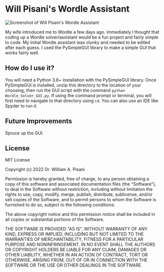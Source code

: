 # Will Pisani's Wordle Assistant 

![Screenshot of Will Pisani's Wordle Assistant](https://github.com/wapisani/public-pyprojects/tree/main/Wordle_Solver/Wordle_Solver_GUI.png "screenshot of Will Pisani's Wordle Assistant")

My wife introduced me to Wordle a few days ago. Immediately I thought that coding up a Wordle solver/assistant would be a fun project and fairly simple to code. My initial Wordle assistant was clunky and needed to be edited after each guess. I used the PySimpleGUI library to make a simple GUI that works fairly well. 


## How do I use it?
You will need a Python 3.8+ installation with the PySimpleGUI library. Once PySimpleGUI is installed, unzip this directory to the location of your choosing, then run the GUI script with the command ```python Wordle_Solver_GUI.py```. If using the command prompt or terminal, you will first need to navigate to that directory using ```cd```. You can also use an IDE like Spyder to run it.

## Future Improvements
Spruce up the GUI.

## License
MIT License

Copyright (c) 2022 Dr. William A. Pisani 

Permission is hereby granted, free of charge, to any person obtaining a copy of this software and associated documentation files (the "Software"), to deal in the Software without restriction, including without limitation the rights to use, copy, modify, merge, publish, distribute, sublicense, and/or sell copies of the Software, and to permit persons to whom the Software is furnished to do so, subject to the following conditions:

The above copyright notice and this permission notice shall be included in all copies or substantial portions of the Software.

THE SOFTWARE IS PROVIDED "AS IS", WITHOUT WARRANTY OF ANY KIND, EXPRESS OR IMPLIED, INCLUDING BUT NOT LIMITED TO THE WARRANTIES OF MERCHANTABILITY, FITNESS FOR A PARTICULAR PURPOSE AND NONINFRINGEMENT. IN NO EVENT SHALL THE AUTHORS OR COPYRIGHT HOLDERS BE LIABLE FOR ANY CLAIM, DAMAGES OR OTHER LIABILITY, WHETHER IN AN ACTION OF CONTRACT, TORT OR OTHERWISE, ARISING FROM, OUT OF OR IN CONNECTION WITH THE SOFTWARE OR THE USE OR OTHER DEALINGS IN THE SOFTWARE.
